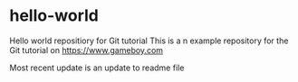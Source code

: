 # hello-world
Hello world repositiory for Git tutorial
This is a n example repository for the Git tutorial on https://www.gameboy.com

Most recent update is an update to readme file
